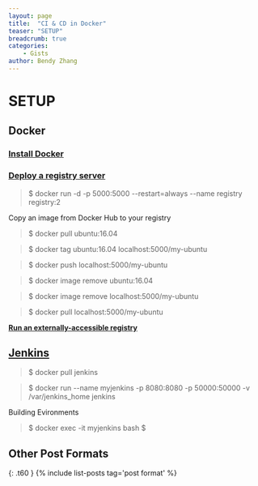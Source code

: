 ```yaml
---
layout: page
title:  "CI & CD in Docker"
teaser: "SETUP"
breadcrumb: true
categories:
    - Gists
author: Bendy Zhang
---
```


# SETUP

## Docker

### [Install Docker](https://docs.docker.com/engine/installation/#supported-platforms)

### [Deploy a registry server](https://docs.docker.com/registry/deploying/)
  
  > $ docker run -d -p 5000:5000 --restart=always --name registry registry:2
  
  Copy an image from Docker Hub to your registry
  
  > $ docker pull ubuntu:16.04
  
  > $ docker tag ubuntu:16.04 localhost:5000/my-ubuntu
  
  > $ docker push localhost:5000/my-ubuntu
  
  > $ docker image remove ubuntu:16.04
  
  > $ docker image remove localhost:5000/my-ubuntu
  
  > $ docker pull localhost:5000/my-ubuntu
  
  **[Run an externally-accessible registry](https://docs.docker.com/registry/deploying/#run-an-externally-accessible-registry)**

## [Jenkins](https://hub.docker.com/_/jenkins/)

  > $ docker pull jenkins
  
  > $ docker run --name myjenkins -p 8080:8080 -p 50000:50000 -v /var/jenkins_home jenkins
  
  Building Evironments
  
  > $ docker exec -it myjenkins bash
  > $ 
 

<!--more-->

## Other Post Formats
{: .t60 }
{% include list-posts tag='post format' %}

